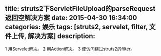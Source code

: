 title: struts2下ServletFileUpload的parseRequest返回空解决方案
date: 2015-04-30 16:34:00
categories: 娱乐
tags: [struts2, servelet, filter, 文件上传, 解决方案]
description:
---
1 用Servelet解决。
2 用Action解决。
3 使访问绕过struts2的filter。
